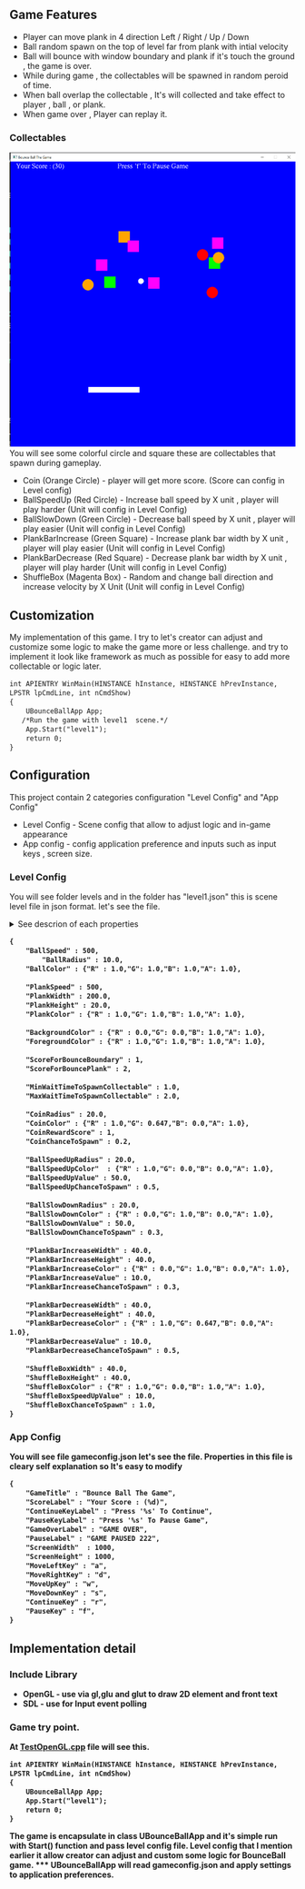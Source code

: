 ## Game Features
  + Player can move plank in 4 direction  Left / Right / Up / Down
  + Ball random spawn on the top of level far from plank with intial velocity
  + Ball will bounce with window boundary and plank if it's touch the ground , the game is over.
  + While during game , the collectables will be spawned in random peroid of time.
  + When ball overlap the collectable , It's will collected and take effect to player , ball , or plank.
  + When game over , Player can replay it.
    
### Collectables 
![plot](https://github.com/sukrit1234/OpenGL_PongGame/blob/main/BounceBall_ScreenShot.png)
You will see some colorful circle and square these are collectables that spawn during gameplay.
  + Coin (Orange Circle) - player will get more score. (Score can config in Level config)
  + BallSpeedUp (Red Circle) - Increase ball speed by X unit , player will play harder (Unit will config in Level Config)
  + BallSlowDown (Green Circle) - Decrease ball speed by X unit , player will play easier (Unit will config in Level Config)
  + PlankBarIncrease (Green Square) - Increase plank bar width by X unit , player will play easier (Unit will config in Level Config)
  + PlankBarDecrease  (Red Square) - Decrease plank bar width by X unit , player will play harder (Unit will config in Level Config)
  + ShuffleBox (Magenta Box)  - Random and change ball direction and increase velocity by X Unit (Unit will config in Level Config)

## Customization
My implementation of this game. I try to let's creator can adjust and customize some logic to make the game more or less challenge.
and try to implement it look like framework as much as possible for easy to add more collectable or logic later.
```
int APIENTRY WinMain(HINSTANCE hInstance, HINSTANCE hPrevInstance, LPSTR lpCmdLine, int nCmdShow)
{
	UBounceBallApp App;
   /*Run the game with level1  scene.*/
	App.Start("level1");
	return 0;
}
```
## Configuration
This project contain 2 categories configuration "Level Config" and "App Config"
+ Level Config - Scene config that allow to adjust logic and in-game appearance
+ App config - config application preference and inputs such as input keys , screen size.
    
### Level Config
You will see folder levels and in the folder has "level1.json" this is scene level file in json format. let's see the file.
<details>
  <summary>See descrion of each properties</summary>
	  <li><b>BallSpeed</b> - Ball initial speed</li>
	  <li> <b>BallRadius</b> - Ball radius</li>
	  <li> <b>BallColor</b> - Ball color</li>
	  <li> <b>PlankSpeed</b> - Plank max move speed</li>
	  <li> <b>PlankWidth</b> - Plank width unit</li>
	  <li> <b>PlankHeight</b> - Plank height unit</li>
	  <li> <b>PlankCOlor</b> - Plank fill color in RGBA format (0.0 - 1.0)</li>
	  <li> <b>BackgroundColor</b> - Color of Level background in RGB format</li>
	  <li> <b>ForegroundColor</b> - Color of Text display during game. (Not include Game Over and Pause menu)</li>
	  <li> <b>ScoreForBounceBoundary</b> - Score that player will gain when ball bounce with boundary</li>
	  <li> <b>ScoreForBouncePlank</b>    - Score that player will gain when ball bounce with plank</li>
	  <li> <b>MinWaitTimeToSpawnCollectable</b> - Minimum time variant that wait next collectable will be spawned (in seconds)</li>
	  <li> <b>MaxWaitTimeToSpawnCollectable</b> - Maximum time variant that wait next collectable will be spawned (in seconds)</li>
	  <li> <b>CoinRadius</b> - Radius of coin collectable</li>
	  <li> <b>CoinColor</b> - Color of coin collectable</li>
	  <li> <b>CoinRewardScore</b> - Score that player will gain when it is collected</li>
	  <li> <b>CoinChanceToSpawn</b> - Chance to be spawned (0.0 - 1.0)</li>
	  <li> <b>BallSpeedUpRadius</b> - Radius of BallSpeedUp collectable</li>
	  <li> <b>BallSpeedUpColor</b> - Color of BallSpeedUp collectable</li>
	  <li> <b>BallSpeedUpValue</b> - Speed that append to ball when it is collected</li>
	  <li> <b>BallSpeedUpChanceToSpawn</b> - Chance to be spawned (0.0 - 1.0)</li>
	  <li> <b>BallSlowDownRadius</b> - Radius of BallSpeedUp collectable</li>
	  <li> <b>BallSlowDownColor</b> - Color of BallSpeedUp collectable</li>
	  <li> <b>BallSlowdownValue</b> - Speed that subtract from ball when it is collected</li>
	  <li> <b>BallSpeedUpChanceToSpawn</b> - Chance to be spawned (0.0 - 1.0)</li>
	  <li> <b>PlankBarIncreaseWidth</b> , <b>PlankBarIncreaseHeight</b> - Size of PlankBarIncrease collectable</li>
	  <li> <b>PlankBarIncreaseValue</b> - Width that append to plank when it is collected</li>
	  <li> <b>PlankBarIncreaseColor</b> - Color of PlankBarIncrease collectable</li>
	  <li> <b>PlankBarIncreaseChanceToSpawn</b> - Chance to be spawned (0.0 - 1.0)</li>
	  <li> <b>PlankBarDecreaseWidth , <b>PlankBarDecreaseHeight</b> - Size of PlankBarDecrease collectable</li>
	  <li> <b>PlankBarDecreaseValue</b> - Width that subtract from plank when it is collected</li>
	  <li> <b>PlankBarDecreaseColor</b> - Color of PlankBarDecrease collectable</li>
	  <li> <b>PlankBarDecreaseChanceToSpawn</b> - Chance to be spawned (0.0 - 1.0)</li>
	  <li> <b>ShuffleBoxWidth , <b>ShuffleBoxHeight</b> - Size of ShuffleBox collectable</li>
	  <li> <b>ShuffleBoxSpeedUpValue</b> - Speed that append to ball when it is collected</li>
	  <li> <b>ShuffleBoxColor</b> - Color of ShuffleBox collectable</li>
	  <li> <b>ShuffleBoxChanceToSpawn</b> - Chance to be spawned (0.0 - 1.0)</li>
</details>

```
{
	"BallSpeed" : 500,
        "BallRadius" : 10.0,
	"BallColor" : {"R" : 1.0,"G": 1.0,"B": 1.0,"A": 1.0},

	"PlankSpeed" : 500,
	"PlankWidth" : 200.0,
	"PlankHeight" : 20.0,
	"PlankColor" : {"R" : 1.0,"G": 1.0,"B": 1.0,"A": 1.0},
	
	"BackgroundColor" : {"R" : 0.0,"G": 0.0,"B": 1.0,"A": 1.0},
	"ForegroundColor" : {"R" : 1.0,"G": 1.0,"B": 1.0,"A": 1.0},

	"ScoreForBounceBoundary" : 1,
	"ScoreForBouncePlank" : 2,
	
	"MinWaitTimeToSpawnCollectable" : 1.0,
	"MaxWaitTimeToSpawnCollectable" : 2.0,

	"CoinRadius" : 20.0,
	"CoinColor" : {"R" : 1.0,"G": 0.647,"B": 0.0,"A": 1.0},
	"CoinRewardScore" : 1,
	"CoinChanceToSpawn" : 0.2,

	"BallSpeedUpRadius" : 20.0,
	"BallSpeedUpColor"  : {"R" : 1.0,"G": 0.0,"B": 0.0,"A": 1.0},
	"BallSpeedUpValue" : 50.0,
	"BallSpeedUpChanceToSpawn" : 0.5,

	"BallSlowDownRadius" : 20.0,
	"BallSlowDownColor" : {"R" : 0.0,"G": 1.0,"B": 0.0,"A": 1.0},
	"BallSlowDownValue" : 50.0,
	"BallSlowDownChanceToSpawn" : 0.3,

	"PlankBarIncreaseWidth" : 40.0,
	"PlankBarIncreaseHeight" : 40.0,
	"PlankBarIncreaseColor" : {"R" : 0.0,"G": 1.0,"B": 0.0,"A": 1.0},
	"PlankBarIncreaseValue" : 10.0,
	"PlankBarIncreaseChanceToSpawn" : 0.3,

	"PlankBarDecreaseWidth" : 40.0,
	"PlankBarDecreaseHeight" : 40.0,
	"PlankBarDecreaseColor" : {"R" : 1.0,"G": 0.647,"B": 0.0,"A": 1.0},
	"PlankBarDecreaseValue" : 10.0,
	"PlankBarDecreaseChanceToSpawn" : 0.5,

	"ShuffleBoxWidth" : 40.0,
	"ShuffleBoxHeight" : 40.0,
	"ShuffleBoxColor" : {"R" : 1.0,"G": 0.0,"B": 1.0,"A": 1.0},
	"ShuffleBoxSpeedUpValue" : 10.0,
	"ShuffleBoxChanceToSpawn" : 1.0,
}
```

### App Config
You will see file gameconfig.json  let's see the file.
Properties in this file is cleary self explanation so It's easy to modify
```
{
    "GameTitle" : "Bounce Ball The Game",
    "ScoreLabel" : "Your Score : (%d)",
    "ContinueKeyLabel" : "Press '%s' To Continue",
    "PauseKeyLabel" : "Press '%s' To Pause Game",
    "GameOverLabel" : "GAME OVER",
    "PauseLabel" : "GAME PAUSED 222",
    "ScreenWidth"  : 1000,
    "ScreenHeight" : 1000,
    "MoveLeftKey" : "a",
    "MoveRightKey" : "d",
    "MoveUpKey" : "w",
    "MoveDownKey" : "s",
    "ContinueKey" : "r",
    "PauseKey" : "f",
}
```
## Implementation detail
### Include Library
  + OpenGL - use via gl,glu and glut to draw 2D element and front text
  + SDL    - use for Input event polling
### Game try point.
At [**TestOpenGL.cpp**](https://github.com/sukrit1234/OpenGL_PongGame/blob/main/TestOpenGL.cpp) file will see this.
```
int APIENTRY WinMain(HINSTANCE hInstance, HINSTANCE hPrevInstance, LPSTR lpCmdLine, int nCmdShow)
{
    UBounceBallApp App;
    App.Start("level1");
    return 0;
}
```
The game is encapsulate in class UBounceBallApp and it's simple run with Start() function and pass level config file. Level config that I mention earlier it allow creator can adjust and custom some logic for BounceBall game.
*** UBounceBallApp will read gameconfig.json and apply settings to application preferences.
